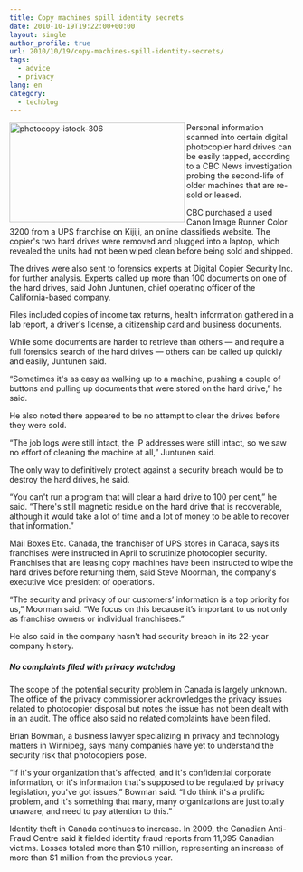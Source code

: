 ```yaml
---
title: Copy machines spill identity secrets
date: 2010-10-19T19:22:00+00:00
layout: single
author_profile: true
url: 2010/10/19/copy-machines-spill-identity-secrets/
tags:
  - advice
  - privacy
lang: en
category: 
  - techblog
---
```

[<img title="photocopy-istock-306" border="0" alt="photocopy-istock-306" align="left" src="http://lh5.ggpht.com/_vaUVXcmC3OI/TL3o8WHGhgI/AAAAAAAACw0/MZmJlbgXHzg/photocopy-istock-306_thumb%5B3%5D.jpg?imgmax=800" width="310" height="176" />](http://lh3.ggpht.com/_vaUVXcmC3OI/TL3o2cEgoYI/AAAAAAAACww/lTWMc_elUxM/s1600-h/photocopy-istock-306%5B5%5D.jpg)Personal information scanned into certain digital photocopier hard drives can be easily tapped, according to a CBC News investigation probing the second-life of older machines that are re-sold or leased.

CBC purchased a used Canon Image Runner Color 3200 from a UPS franchise on Kijiji, an online classifieds website. The copier's two hard drives were removed and plugged into a laptop, which revealed the units had not been wiped clean before being sold and shipped.

The drives were also sent to forensics experts at Digital Copier Security Inc. for further analysis. Experts called up more than 100 documents on one of the hard drives, said John Juntunen, chief operating officer of the California-based company.

Files included copies of income tax returns, health information gathered in a lab report, a driver's license, a citizenship card and business documents.

While some documents are harder to retrieve than others — and require a full forensics search of the hard drives — others can be called up quickly and easily, Juntunen said.

“Sometimes it's as easy as walking up to a machine, pushing a couple of buttons and pulling up documents that were stored on the hard drive,” he said.

He also noted there appeared to be no attempt to clear the drives before they were sold.

“The job logs were still intact, the IP addresses were still intact, so we saw no effort of cleaning the machine at all,” Juntunen said.

The only way to definitively protect against a security breach would be to destroy the hard drives, he said.

“You can't run a program that will clear a hard drive to 100 per cent,” he said. “There's still magnetic residue on the hard drive that is recoverable, although it would take a lot of time and a lot of money to be able to recover that information.”

Mail Boxes Etc. Canada, the franchiser of UPS stores in Canada, says its franchises were instructed in April to scrutinize photocopier security. Franchises that are leasing copy machines have been instructed to wipe the hard drives before returning them, said Steve Moorman, the company's executive vice president of operations.

“The security and privacy of our customers’ information is a top priority for us,” Moorman said. “We focus on this because it’s important to us not only as franchise owners or individual franchisees.”

He also said in the company hasn't had security breach in its 22-year company history.

##### No complaints filed with privacy watchdog

The scope of the potential security problem in Canada is largely unknown. The office of the privacy commissioner acknowledges the privacy issues related to photocopier disposal but notes the issue has not been dealt with in an audit. The office also said no related complaints have been filed.

Brian Bowman, a business lawyer specializing in privacy and technology matters in Winnipeg, says many companies have yet to understand the security risk that photocopiers pose.

“If it's your organization that's affected, and it's confidential corporate information, or it's information that's supposed to be regulated by privacy legislation, you've got issues,” Bowman said. “I do think it's a prolific problem, and it's something that many, many organizations are just totally unaware, and need to pay attention to this.”

Identity theft in Canada continues to increase. In 2009, the Canadian Anti-Fraud Centre said it fielded identity fraud reports from 11,095 Canadian victims. Losses totaled more than $10 million, representing an increase of more than $1 million from the previous year.
